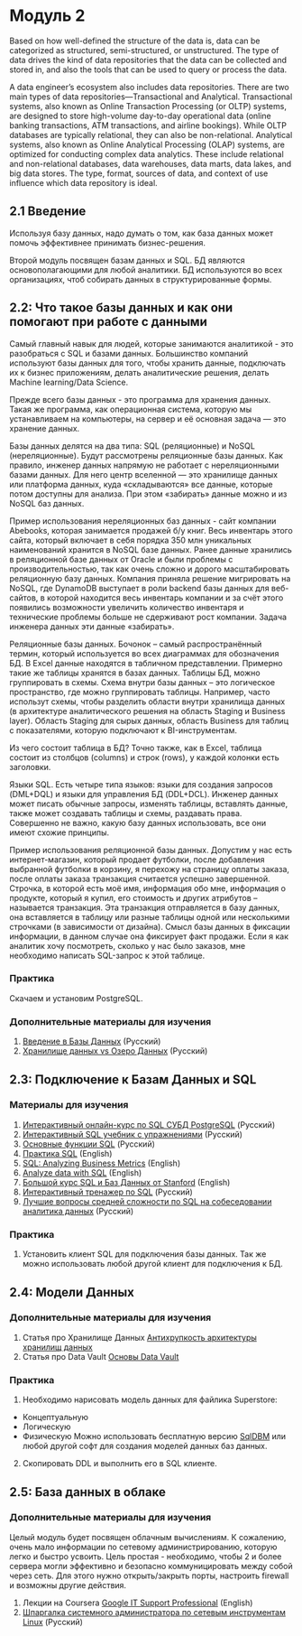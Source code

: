 # Модуль 2






Based on how well-defined the structure of the data is, data can be categorized as structured, semi-structured, or unstructured.
The type of data drives the kind of data repositories that the data can be collected and stored in, and also the tools that can be used to query or process the data.

A data engineer’s ecosystem also includes data repositories. There are two main types of data repositories—Transactional and Analytical. Transactional systems, also known as Online Transaction Processing (or OLTP) systems, are designed to store high-volume day-to-day operational data (online banking transactions, ATM transactions, and airline bookings). 
While OLTP databases are typically relational, they can also be non-relational. Analytical systems, also known as Online Analytical Processing (OLAP) systems, are optimized for conducting complex data analytics. These include relational and non-relational databases, data warehouses, data marts, data lakes, and big data stores. The type, format, sources of data, and context of use influence which data repository is ideal. 



## 2.1 Введение

Используя базу данных, надо думать о том, как база данных может помочь эффективнее принимать бизнес-решения.

Второй модуль посвящен базам данных и SQL. БД являются основополагающими для любой аналитики. БД используются во всех организациях, чтоб собирать данных в структурированные формы.

## 2.2: Что такое базы данных и как они помогают при работе с данными

Самый главный навык для людей, которые занимаются аналитикой - это разобраться с SQL и базами данных. Большинство компаний используют базы данных для того, чтобы хранить данные, подключать их к бизнес приложениям, делать аналитические решения, делать Machine learning/Data Science.

Прежде всего базы данных - это программа для хранения данных. Такая же программа, как операционная система, которую мы устанавливаем на компьютеры, на сервер и её основная задача — это хранение данных.

Базы данных делятся на два типа: SQL (реляционные) и NoSQL (нереляционные).
Будут рассмотрены реляционные базы данных.
Как правило, инженер данных напрямую не работает с нереляционными базами данных. Для него центр вселенной — это хранилище данных или платформа данных, куда «складываются» все данные, которые потом доступны для анализа. При этом «забирать» данные можно и из NoSQL баз данных.

Пример использования нереляционных баз данных - сайт компании Abebooks, которая занимается продажей б/у книг. Весь инвентарь этого сайта, который включает в себя порядка 350 млн уникальных наименований хранится в NoSQL базе данных. Ранее данные хранились в реляционной базе данных от Oracle и были проблемы с производительностью, так как очень сложно и дорого масштабировать реляционную базу данных. Компания приняла решение мигрировать на NoSQL, где DynamoDB выступает в роли backend базы данных для веб-сайтов, в которой находится весь инвентарь компании и за счёт этого появились возможности увеличить количество инвентаря и технические проблемы больше не сдерживают рост компании. Задача инженера данных эти данные «забирать».

Реляционные базы данных.
Бочонок – самый распространённый термин, который используется во всех диаграммах для обозначения БД.
В Excel данные находятся в табличном представлении. Примерно такие же таблицы хранятся в базах данных.
Таблицы БД, можно группировать в схемы. Схема внутри базы данных – это логическое пространство, где можно группировать таблицы. Например, часто использут схемы, чтобы разделить области внутри хранилища данных (в архитектуре аналитического решения на область Staging и Business layer). Область Staging для сырых данных, область Business для таблиц с показателями, которую подключают к BI-инструментам.

Из чего состоит таблица в БД? Точно также, как в Excel, таблица состоит из столбцов (columns) и строк (rows), у каждой колонки есть заголовки.

Языки SQL.
Есть четыре типа языков: языки для создания запросов (DML+DQL) и языки для управления БД (DDL+DCL). Инженер данных может писать обычные запросы, изменять таблицы, вставлять данные, также может создавать таблицы и схемы, раздавать права.
Совершенно не важно, какую базу данных использовать, все они имеют схожие принципы.

Пример использования реляционной базы данных. Допустим у нас есть интернет-магазин, который продает футболки, после добавления выбранной футболки в корзину, я перехожу на страницу оплаты заказа, после оплаты заказа транзакция считается успешно завершенной. Строчка, в которой есть моё имя, информация обо мне, информация о продукте, который я купил, его стоимость и других атрибутов – называется транзакция. Эта транзакция отправляется в базу данных, она вставляется в таблицу или разные таблицы одной или несколькими строчками (в зависимости от дизайна). Смысл базы данных в фиксации информации, в данном случае она фиксирует факт продажи. Если я как аналитик хочу посмотреть, сколько у нас было заказов, мне необходимо написать SQL-запрос к этой таблице.

### Практика

Скачаем и установим PostgreSQL.

### Дополнительные материалы для изучения

1. [Введение в Базы Данных](https://stepik.org/course/551/) (Русский)
2. [Хранилище данных vs Озеро Данных](https://habr.com/ru/post/485180/) (Русский)

## 2.3: Подключение к Базам Данных и SQL

### Материалы для изучения

1. [Интерактивный онлайн-курс по SQL СУБД PostgreSQL](https://learndb.ru/) (Русский)
2. [Интерактивный SQL учебник с упражнениями](https://sql-ex.ru/) (Русский)
3. [Основные функции SQL](https://khashtamov.com/ru/window-functions-sql/) (Русский)
4. [Практика SQL](https://towardsdatascience.com/sqlzoo-the-best-way-to-practice-sql-66b7ccb1f17a) (English)
5. [SQL: Analyzing Business Metrics](https://www.codecademy.com/learn/sql-analyzing-business-metrics) (English)
6. [Analyze data with SQL](https://www.codecademy.com/learn/paths/analyze-data-with-sql) (English)
7. [Большой курс SQL и Баз Данных от Stanford](https://www.edx.org/course/databases-5-sql) (English)
8. [Интерактивный тренажер по SQL](https://stepik.org/course/63054/) (Русский)
9. [Лучшие вопросы средней сложности по SQL на собеседовании аналитика данных](https://habr.com/ru/company/dcmiran/blog/500360/) (Русский)

### Практика

1. Установить клиент SQL для подключения базы данных. Так же можно использовать любой другой клиент для подключения к БД.

## 2.4: Модели Данных

### Дополнительные материалы для изучения

1. Статья про Хранилище Данных [Антихрупкость архитектуры хранилищ данных](https://habr.com/ru/post/281553/)
2. Статья про Data Vault [Основы Data Vault](https://habr.com/ru/post/502968/)

### Практика

1. Необходимо нарисовать модель данных для файлика Superstore:
- Концептуальную
- Логическую
- Физическую
  Можно использовать бесплатную версию [SqlDBM](https://sqldbm.com/Home/) или любой другой софт для создания моделей данных баз данных.

2. Скопировать DDL и выполнить его в SQL клиенте.

## 2.5: База данных в облаке

### Дополнительные материалы для изучения

Целый модуль будет посвящен облачным вычислениям. К сожалению, очень мало информации по сетевому администрированию, которую легко и быстро усвоить. Цель простая - необходимо, чтобы 2 и более сервера могли эффективно и безопасно коммуницировать между собой через сеть. Для этого нужно открыть/закрыть порты, настроить firewall и возможны другие действия. 

1. Лекции на Coursera [Google IT Support Professional](https://www.coursera.org/professional-certificates/google-it-support) (English)
2. [Шпаргалка системного администратора по сетевым инструментам Linux](https://habr.com/ru/company/ruvds/blog/417485/) (Русский)




